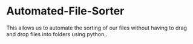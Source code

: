 # Automated-File-Sorter
This allows us to automate the sorting of our files without having to drag and drop files into folders using python..
